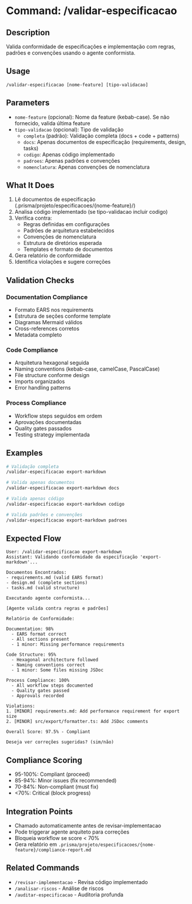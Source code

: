 # Command: /validar-especificacao

## Description

Valida conformidade de especificações e implementação com regras, padrões e convenções usando o agente conformista.

## Usage

```
/validar-especificacao [nome-feature] [tipo-validacao]
```

## Parameters

- `nome-feature` (opcional): Nome da feature (kebab-case). Se não fornecido, valida última feature
- `tipo-validacao` (opcional): Tipo de validação
  - `completa` (padrão): Validação completa (docs + code + patterns)
  - `docs`: Apenas documentos de especificação (requirements, design, tasks)
  - `codigo`: Apenas código implementado
  - `padroes`: Apenas padrões e convenções
  - `nomenclatura`: Apenas convenções de nomenclatura

## What It Does

1. Lê documentos de especificação (.prisma/projeto/especificacoes/{nome-feature}/)
2. Analisa código implementado (se tipo-validacao incluir codigo)
3. Verifica contra:
   - Regras definidas em configurações
   - Padrões de arquitetura estabelecidos
   - Convenções de nomenclatura
   - Estrutura de diretórios esperada
   - Templates e formato de documentos
4. Gera relatório de conformidade
5. Identifica violações e sugere correções

## Validation Checks

### Documentation Compliance

- Formato EARS nos requirements
- Estrutura de seções conforme template
- Diagramas Mermaid válidos
- Cross-references corretos
- Metadata completo

### Code Compliance

- Arquitetura hexagonal seguida
- Naming conventions (kebab-case, camelCase, PascalCase)
- File structure conforme design
- Imports organizados
- Error handling patterns

### Process Compliance

- Workflow steps seguidos em ordem
- Aprovações documentadas
- Quality gates passados
- Testing strategy implementada

## Examples

```bash
# Validação completa
/validar-especificacao export-markdown

# Valida apenas documentos
/validar-especificacao export-markdown docs

# Valida apenas código
/validar-especificacao export-markdown codigo

# Valida padrões e convenções
/validar-especificacao export-markdown padroes
```

## Expected Flow

```
User: /validar-especificacao export-markdown
Assistant: Validando conformidade da especificação 'export-markdown'...

Documentos Encontrados:
- requirements.md (valid EARS format)
- design.md (complete sections)
- tasks.md (valid structure)

Executando agente conformista...

[Agente valida contra regras e padrões]

Relatório de Conformidade:

Documentation: 98%
  - EARS format correct
  - All sections present
  - 1 minor: Missing performance requirements

Code Structure: 95%
  - Hexagonal architecture followed
  - Naming conventions correct
  - 1 minor: Some files missing JSDoc

Process Compliance: 100%
  - All workflow steps documented
  - Quality gates passed
  - Approvals recorded

Violations:
1. [MINOR] requirements.md: Add performance requirement for export size
2. [MINOR] src/export/formatter.ts: Add JSDoc comments

Overall Score: 97.5% - Compliant

Deseja ver correções sugeridas? (sim/não)
```

## Compliance Scoring

- 95-100%: Compliant (proceed)
- 85-94%: Minor issues (fix recommended)
- 70-84%: Non-compliant (must fix)
- <70%: Critical (block progress)

## Integration Points

- Chamado automaticamente antes de revisar-implementacao
- Pode triggerar agente arquiteto para correções
- Bloqueia workflow se score < 70%
- Gera relatório em `.prisma/projeto/especificacoes/{nome-feature}/compliance-report.md`

## Related Commands

- `/revisar-implementacao` - Revisa código implementado
- `/analisar-riscos` - Análise de riscos
- `/auditar-especificacao` - Auditoria profunda
